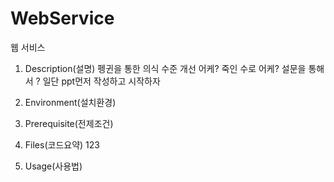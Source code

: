 # WebService

웹 서비스

1. Description(설명)
    펭귄을 통한 의식 수준 개선 
    어케? 죽인 수로
    어케? 설문을 통해서 
    ? 일단 ppt먼저 작성하고 시작하자
2. Environment(설치환경)

3. Prerequisite(전제조건)

4. Files(코드요약)
123
5. Usage(사용법)